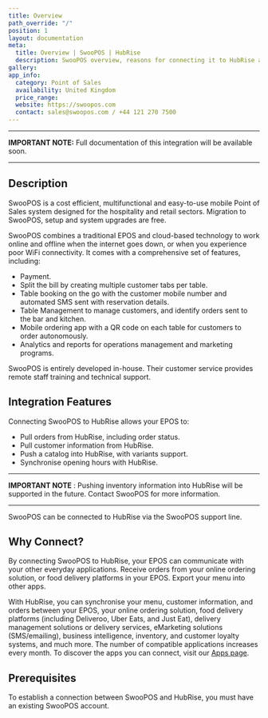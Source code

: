 ```yaml
---
title: Overview
path_override: "/"
position: 1
layout: documentation
meta:
  title: Overview | SwooPOS | HubRise
  description: SwooPOS overview, reasons for connecting it to HubRise and summary of integrated features. Synchronise data between your EPOS and your apps.
gallery:
app_info:
  category: Point of Sales
  availability: United Kingdom
  price_range:
  website: https://swoopos.com
  contact: sales@swoopos.com / +44 121 270 7500
---
```


---

**IMPORTANT NOTE:** Full documentation of this integration will be available soon.

---

## Description

SwooPOS is a cost efficient, multifunctional and easy-to-use mobile Point of Sales system designed for the hospitality and retail sectors. Migration to SwooPOS, setup and system upgrades are free.

SwooPOS combines a traditional EPOS and cloud-based technology to work online and offline when the internet goes down, or when you experience poor WiFi connectivity. It comes with a comprehensive set of features, including:

- Payment.
- Split the bill by creating multiple customer tabs per table.
- Table booking on the go with the customer mobile number and automated SMS sent with reservation details.
- Table Management to manage customers, and identify orders sent to the bar and kitchen.
- Mobile ordering app with a QR code on each table for customers to order autonomously.
- Analytics and reports for operations management and marketing programs.

SwooPOS is entirely developed in-house. Their customer service provides remote staff training and technical support.

## Integration Features

Connecting SwooPOS to HubRise allows your EPOS to:

- Pull orders from HubRise, including order status.
- Pull customer information from HubRise.
- Push a catalog into HubRise, with variants support.
- Synchronise opening hours with HubRise.

---

**IMPORTANT NOTE** : Pushing inventory information into HubRise will be supported in the future. Contact SwooPOS for more information.

---

SwooPOS can be connected to HubRise via the SwooPOS support line.

## Why Connect?

By connecting SwooPOS to HubRise, your EPOS can communicate with your other everyday applications. Receive orders from your online ordering solution, or food delivery platforms in your EPOS. Export your menu into other apps.

With HubRise, you can synchronise your menu, customer information, and orders between your EPOS, your online ordering solution, food delivery platforms (including Deliveroo, Uber Eats, and Just Eat), delivery management solutions or delivery services, eMarketing solutions (SMS/emailing), business intelligence, inventory, and customer loyalty systems, and much more. The number of compatible applications increases every month. To discover the apps you can connect, visit our [Apps page](/apps).

## Prerequisites

To establish a connection between SwooPOS and HubRise, you must have an existing SwooPOS account.
